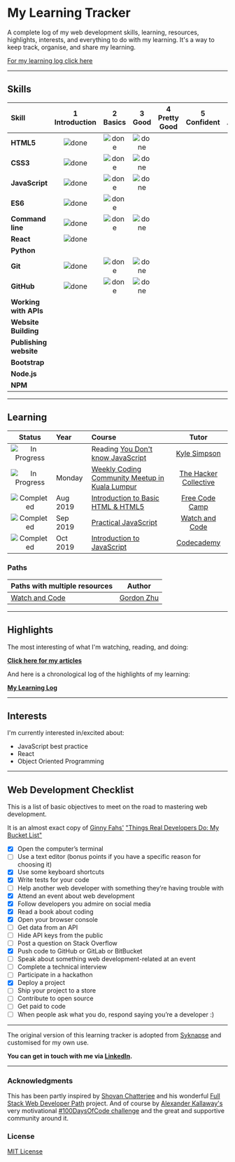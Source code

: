 # My Learning Tracker 
A complete log of my web development skills, learning, resources, highlights, interests, and everything to do with my learning. It's a way to keep track, organise, and share my learning.

[For my learning log click here](https://github.com/jovanimal/My-Learning-Tracker/blob/master/log.md "Regular logs of my learning with links, reflections, and information about my learning process")

----

## Skills

[done]: https://user-images.githubusercontent.com/29199184/32275438-8385f5c0-bf0b-11e7-9406-42265f71e2bd.png "Done"

|               Skill              | 1<br>Introduction | 2<br>Basics   | 3<br>Good     | 4<br>Pretty Good | 5<br>Confident | 6<br>Awesome    |
|:-------------------------------- |:-----------------:|:-------------:|:-------------:|:----------------:|:--------------:|:---------------:|
|**HTML5**                         | ![done][done]     | ![done][done] | ![done][done] |                  |                |                 |
|**CSS3**                          | ![done][done]     | ![done][done] | ![done][done] |                  |                |                 |
|**JavaScript**                    | ![done][done]     | ![done][done] | ![done][done] |                  |                |                 |
|**ES6**                           | ![done][done]     | ![done][done] |               |                  |                |                 |
|**Command line**                  | ![done][done]     | ![done][done] | ![done][done] |                  |                |                 |
|**React**                         | ![done][done]     |               |               |                  |                |                 |
|**Python**                        |                   |               |               |                  |                |                 |
|**Git**                           | ![done][done]     | ![done][done] | ![done][done] |                  |                |                 |
|**GitHub**                        | ![done][done]     | ![done][done] | ![done][done] |                  |                |                 |
|**Working with APIs**             |                   |               |               |                  |                |                 |
|**Website Building**              |                   |               |               |                  |                |                 |
|**Publishing website**            |                   |               |               |                  |                |                 |
|**Bootstrap**                     |                   |               |               |                  |                |                 |
|**Node.js**                       |                   |               |               |                  |                |                 |
|**NPM**                                         

----

## Learning

[//]: # (Status images)

[Completed]: https://user-images.githubusercontent.com/29199184/32275438-8385f5c0-bf0b-11e7-9406-42265f71e2bd.png "Completed"
[In Progress]: https://user-images.githubusercontent.com/29199184/34462881-7305ddac-ee4d-11e7-9b57-589424820da4.png "In Progress"
[Soon]: https://user-images.githubusercontent.com/29199184/34462916-d5c37bd4-ee4d-11e7-9f4a-d57f2243281b.png "Soon"

|            Status           |   Year   | Course                                                          |                Tutor                        |
|:---------------------------:|:---------|:----------------------------------------------------------------|:-------------------------------------------:|
| ![In Progress][In Progress] |          | Reading [You Don't know JavaScript]                             | [Kyle Simpson]                              |
| ![In Progress][In Progress] |  Monday  | [Weekly Coding Community Meetup in Kuala Lumpur]                | [The Hacker Collective]                              |
| ![Completed][Completed]     | Aug 2019 | [Introduction to Basic HTML & HTML5]                            | [Free Code Camp]                            |
| ![Completed][Completed]     | Sep 2019 | [Practical JavaScript]                                          | [Watch and Code]                            |
| ![Completed][Completed]     | Oct 2019 | [Introduction to JavaScript]                                    | [Codecademy]                          |


[//]: # (Reference links to courses)

[You Don't know JavaScript]: https://github.com/getify/You-Dont-Know-JS
[Weekly Coding Community Meetup in Kuala Lumpur]: https://www.facebook.com/hackercollective/
[Introduction to Basic HTML & HTML5]: https://learn.freecodecamp.org/responsive-web-design/basic-html-and-html5
[Practical JavaScript]: https://watchandcode.com/
[Introduction to JavaScript]: https://www.codecademy.com/learn/introduction-to-javascript


[//]: # (Reference links to tutors)

[Kyle Simpson]: https://twitter.com/getify
[The Hacker Collective]: https://hackercollective.co
[Free Code Camp]: https://www.freecodecamp.org
[Watch and Code]: https://watchandcode.com/
[Codecademy]: https://www.codecademy.com

### Paths

| Paths with multiple resources                             |            Author            |
|:----------------------------------------------------------|:----------------------------:|
| [Watch and Code]                                          | [Gordon Zhu]         |

[//]: # (Reference links to paths)

[Watch and Code]: https://watchandcode.com

[//]: # (Reference links to authors)
[Gordon Zhu]: https://github.com/gordonmzhu

----

## Highlights

The most interesting of what I'm watching, reading, and doing:

[**Click here for my articles**](https://jovangoh.wordpress.com/)

And here is a chronological log of the highlights of my learning:

[**My Learning Log**](https://github.com/jovanimal/My-Learning-Tracker/blob/master/log.md)

----

## Interests

I'm currently interested in/excited about:

+ JavaScript best practice
+ React
+ Object Oriented Programming

----

## Web Development Checklist

This is a list of basic objectives to meet on the road to mastering web development.

It is an almost exact copy of [Ginny Fahs'](https://twitter.com/ginnyfahs) ["Things Real Developers Do: My Bucket List"](https://blog.prototypr.io/wondering-if-youre-a-real-developer-yet-try-making-a-bucket-list-281275482155)


* [x] Open the computer’s terminal
* [ ] Use a text editor (bonus points if you have a specific reason for choosing it)
* [x] Use some keyboard shortcuts
* [x] Write tests for your code
* [ ] Help another web developer with something they’re having trouble with
* [x] Attend an event about web development
* [x] Follow developers you admire on social media
* [x] Read a book about coding
* [x] Open your browser console
* [ ] Get data from an API
* [ ] Hide API keys from the public
* [ ] Post a question on Stack Overflow
* [x] Push code to GitHub or GitLab or BitBucket
* [ ] Speak about something web development-related at an event
* [ ] Complete a technical interview
* [ ] Participate in a hackathon
* [x] Deploy a project
* [ ] Ship your project to a store
* [ ] Contribute to open source
* [ ] Get paid to code
* [ ] When people ask what you do, respond saying you’re a developer :)

----

The original version of this learning tracker is adopted from [Syknapse](https://github.com/Syknapse/My-Learning-Tracker) and customised for my own use.

**You can get in touch with me via [LinkedIn](https://www.linkedin.com/in/jovan-goh-6893a0125/).**

----

### Acknowledgments

This has been partly inspired by [Shovan Chatterjee](https://twitter.com/shovan_ch) and his wonderful [Full Stack Web Developer Path](https://github.com/shovanch/fullstack-web-developer-path) project. And of course by [Alexander Kallaway's](https://twitter.com/ka11away) very motivational [#100DaysOfCode challenge](https://github.com/Kallaway/100-days-of-code) and the great and supportive community around it.

### License

[MIT License](https://github.com/jovanimal/My-Learning-Tracker/blob/master/LICENSE)
